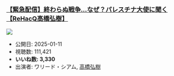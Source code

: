 ### [【緊急配信】終わらぬ戦争…なぜ？パレスチナ大使に聞く【ReHacQ高橋弘樹】](https://www.youtube.com/watch?v=JMzQPGlZIz8)
[![](https://img.youtube.com/vi/JMzQPGlZIz8/sddefault.jpg)](https://www.youtube.com/watch?v=JMzQPGlZIz8)
-   公開日: 2025-01-11
-   視聴数: 111,421
-   **いいね数: 3,330**
-   出演者: ワリード・シアム, [高橋弘樹](/rehacq_fan/people/高橋弘樹 "wikilink")
